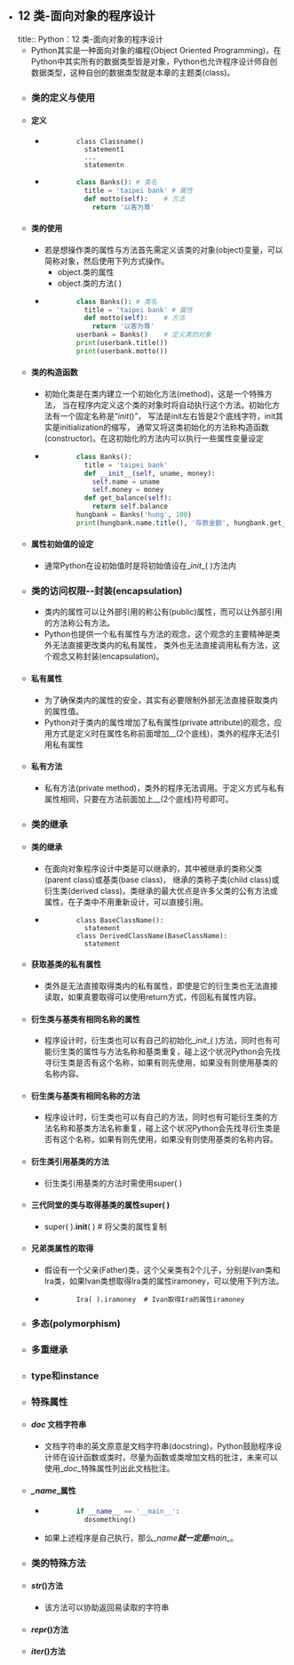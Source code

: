 - ## 12 类-面向对象的程序设计
  title:: Python：12 类-面向对象的程序设计
	- Python其实是一种面向对象的编程(Object Oriented Programming)，在Python中其实所有的数据类型皆是对象，Python也允许程序设计师自创数据类型，这种自创的数据类型就是本章的主题类(class)。
	- ### 类的定义与使用
	- #### 定义
		- ```
		  		  class Classname()
		  		    statement1
		  		    ...
		  		    statementn
		  ```
		- ``` python
		  		  class Banks(): # 类名
		  		    title = 'taipei bank' # 属性
		  		    def motto(self):    # 方法
		  		      return '以客为尊'
		  ```
	- #### 类的使用
		- 若是想操作类的属性与方法首先需定义该类的对象(object)变量，可以简称对象，然后使用下列方式操作。
			- object.类的属性
			- object.类的方法( )
		- ``` python
		  		  class Banks(): # 类名
		  		    title = 'taipei bank' # 属性
		  		    def motto(self):    # 方法
		  		      return '以客为尊'
		  		  userbank = Banks()    # 定义类的对象
		  		  print(userbank.title())
		  		  print(userbank.motto())
		  ```
	- #### 类的构造函数
		- 初始化类是在类内建立一个初始化方法(method)，这是一个特殊方法，
		  当在程序内定义这个类的对象时将自动执行这个方法。初始化方法有一个固定名称是“_*init*_()”，
		  写法是init左右皆是2个底线字符，init其实是initialization的缩写，
		  通常又将这类初始化的方法称构造函数(constructor)。在这初始化的方法内可以执行一些属性变量设定
		- ``` python
		  		  class Banks():
		  		    title = 'taipei bank'
		  		    def __init__(self, uname, money):
		  		      self.name = uname
		  		      self.money = money
		  		    def get_balance(self):
		  		      return self.balance
		  		  hungbank = Banks('hung', 100)
		  		  print(hungbank.name.title(), '存款金额', hungbank.get_balance())
		  ```
	- #### 属性初始值的设定
		- 通常Python在设初始值时是将初始值设在_*init*_( )方法内
	- ### 类的访问权限--封装(encapsulation)
		- 类内的属性可以让外部引用的称公有(public)属性，而可以让外部引用的方法称公有方法。
		- Python也提供一个私有属性与方法的观念，这个观念的主要精神是类外无法直接更改类内的私有属性，
		  类外也无法直接调用私有方法，这个观念又称封装(encapsulation)。
	- #### 私有属性
		- 为了确保类内的属性的安全，其实有必要限制外部无法直接获取类内的属性值。
		- Python对于类内的属性增加了私有属性(private attribute)的观念，应用方式是定义时在属性名称前面增加__(2个底线)，类外的程序无法引用私有属性
	- #### 私有方法
		- 私有方法(private method)，类外的程序无法调用。于定义方式与私有属性相同，只要在方法前面加上__(2个底线)符号即可。
	- ### 类的继承
	- #### 类的继承
		- 在面向对象程序设计中类是可以继承的，其中被继承的类称父类(parent class)或基类(base class)，
		  继承的类称子类(child class)或衍生类(derived class)。类继承的最大优点是许多父类的公有方法或属性，在子类中不用重新设计，可以直接引用。
		- ```
		  		  class BaseClassName():
		  		    statement
		  		  class DerivedClassName(BaseClassName):
		  		    statement
		  ```
	- #### 获取基类的私有属性
		- 类外是无法直接取得类内的私有属性，即使是它的衍生类也无法直接读取，如果真要取得可以使用return方式，传回私有属性内容。
	- #### 衍生类与基类有相同名称的属性
		- 程序设计时，衍生类也可以有自己的初始化_*init*_( )方法，同时也有可能衍生类的属性与方法名称和基类重复，碰上这个状况Python会先找寻衍生类是否有这个名称，如果有则先使用，如果没有则使用基类的名称内容。
	- #### 衍生类与基类有相同名称的方法
		- 程序设计时，衍生类也可以有自己的方法，同时也有可能衍生类的方法名称和基类方法名称重复，碰上这个状况Python会先找寻衍生类是否有这个名称，如果有则先使用，如果没有则使用基类的名称内容。
	- #### 衍生类引用基类的方法
		- 衍生类引用基类的方法时需使用super( )
	- #### 三代同堂的类与取得基类的属性super( )
		- super( ).**init**( )  # 将父类的属性复制
	- #### 兄弟类属性的取得
		- 假设有一个父亲(Father)类，这个父亲类有2个儿子，分别是Ivan类和Ira类，如果Ivan类想取得Ira类的属性iramoney，可以使用下列方法。
		- ```
		  		  Ira( ).iramoney  # Ivan取得Ira的属性iramoney
		  ```
	- ### 多态(polymorphism)
	- ### 多重继承
	- ### type和instance
	- ### 特殊属性
	- #### _*doc*_ 文档字符串
		- 文档字符串的英文原意是文档字符串(docstring)，Python鼓励程序设计师在设计函数或类时，尽量为函数或类增加文档的批注，未来可以使用_*doc*_特殊属性列出此文档批注。
	- #### *_name*_属性
		- ``` python
		  		  if __name__ == '__main__':
		  		    dosomething()
		  ```
		- 如果上述程序是自己执行，那么_*name**就一定是**main*_。
	- ### 类的特殊方法
	- #### _*str*_()方法
		- 该方法可以协助返回易读取的字符串
	- #### _*repr*_()方法
	- #### _*iter*_()方法